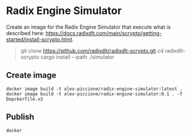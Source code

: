 # Radix Engine Simulator

Create an image for the Radix Engine Simulator that execute what is described here:
https://docs.radixdlt.com/main/scrypto/getting-started/install-scrypto.html.

> git clone https://github.com/radixdlt/radixdlt-scrypto.git
> cd radixdlt-scrypto
> cargo install --path ./simulator


## Create image

``docker image build -t alex-piccione/radix-engine-simulator:latest .``
``docker image build -t alex-piccione/radix-engine-simulator:0.1 . -f Dopckerfile.v2``

## Publish

``docker ``